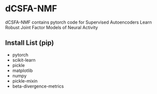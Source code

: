 # dCSFA-NMF
dCSFA-NMF contains pytorch code for Supervised Autoencoders Learn Robust Joint Factor Models of Neural Activity


## Install List (pip)

- pytorch
- scikit-learn
- pickle
- matplotlib
- numpy
- pickle-mixin
- beta-divergence-metrics
